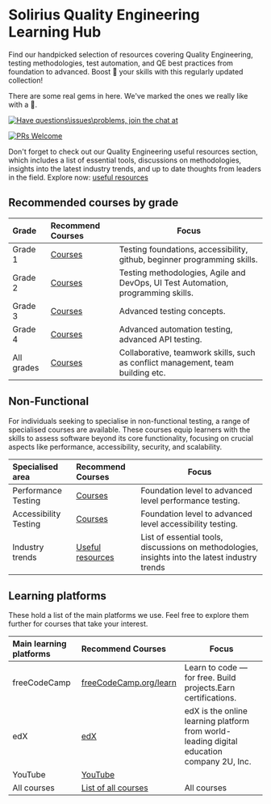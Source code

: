 # Solirius Quality Engineering Learning Hub

Find our handpicked selection of resources covering Quality Engineering, testing methodologies, test automation, and QE best practices from foundation to advanced. Boost 🚀 your skills with this regularly updated collection!

There are some real gems in here. We've marked the ones we really like with a 💎.

[![Have questions\issues\problems, join the chat at](https://img.shields.io/badge/Slack-4A154B?style=for-the-badge&logo=slack&logoColor=white)](https://solirius.slack.com/archives/C0194RHLTCL)

[![PRs Welcome](https://img.shields.io/badge/PRs-welcome-brightgreen.svg?style=flat-square)](http://makeapullrequest.com)

Don't forget to check out our Quality Engineering useful resources section, which includes a list of essential tools, discussions on methodologies, insights into the latest industry trends, and up to date thoughts from leaders in the field. Explore now: [useful resources](./list-of-all-courses/useful-resources.md)

## Recommended courses by grade

| Grade | Recommend Courses | Focus |
|:----------|:-------------|------|
| Grade 1| [Courses](./grade-1.md) | Testing foundations, accessibility, github, beginner programming skills. |
| Grade 2| [Courses](./grade-2.md) | Testing methodologies, Agile and DevOps, UI Test Automation, programming skills.|
| Grade 3| [Courses](./grade-3.md) | Advanced testing concepts. |
| Grade 4| [Courses](./grade-4.md) | Advanced automation testing, advanced API testing. |
| All grades| [Courses](./all-levels.md) | Collaborative, teamwork skills, such as conflict management, team building etc. |


## Non-Functional

For individuals seeking to specialise in non-functional testing, a range of specialised courses are available. These courses equip learners with the skills to assess software beyond its core functionality, focusing on crucial aspects like performance, accessibility, security, and scalability.

| Specialised area | Recommend Courses | Focus |
|:----------|:-------------|------|
| Performance Testing | [Courses](./list-of-all-courses/performance-testing.md) | Foundation level to advanced level performance testing. |
| Accessibility Testing | [Courses](./list-of-all-courses/accessibility-testing.md) | Foundation level to advanced level accessibility testing. |
| Industry trends | [Useful resources](./list-of-all-courses/useful-resources.md) |List of essential tools, discussions on methodologies, insights into the latest industry trends|

## Learning platforms 

These hold a list of the main platforms we use. Feel free to explore them further for courses that take your interest.

| Main learning platforms | Recommend Courses | Focus |
|:----------|:-------------|------|
| freeCodeCamp | [freeCodeCamp.org/learn](https://www.freecodecamp.org/learn/) | Learn to code — for free. Build projects.Earn certifications. |
| edX | [edX](https://www.edx.org/) | edX is the online learning platform from world-leading digital education company 2U, Inc. |
| YouTube | [YouTube ](https://www.youtube.com/) |  |
| All courses | [List of all courses](./list-of-all-courses) | All courses |
